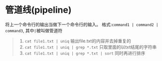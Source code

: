 # 管道线(pipeline)
将上一个命令行的输出当做下一个命令行的输入。 格式:`command1 | command2 | command3`, 其中`|`被叫做管道符

>1. `cat file1.txt | uniq` 输出file.txt的内容并去掉重复的
>2. `cat file1.txt | uniq | grep *.txt` 只取里面的以txt结尾的字符串
>3. `cat file1.txt | uniq | grep *.txt | sort` 同时再进行排序
